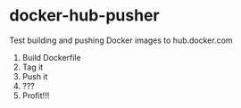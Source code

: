 # docker-hub-pusher

Test building and pushing Docker images to hub.docker.com

1. Build Dockerfile
2. Tag it
3. Push it
4. ???
5. Profit!!!

